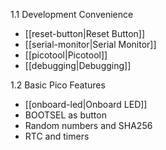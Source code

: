  1.1 Development Convenience
-  [[reset-button|Reset Button]]
-  [[serial-monitor|Serial Monitor]]
-  [[picotool|Picotool]]
-  [[debugging|Debugging]]

1.2 Basic Pico Features
-  [[onboard-led|Onboard LED]]
-  BOOTSEL as button
-  Random numbers and SHA256
-  RTC and timers

